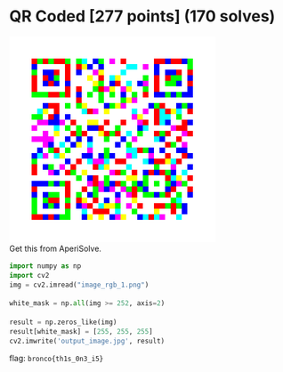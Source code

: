 # QR Coded [277 points] (170 solves)
![image_rgb_1.png](image_rgb_1.png)\
Get this from AperiSolve.

```python
import numpy as np
import cv2
img = cv2.imread("image_rgb_1.png")

white_mask = np.all(img >= 252, axis=2)

result = np.zeros_like(img)
result[white_mask] = [255, 255, 255]
cv2.imwrite('output_image.jpg', result)
```

flag: `bronco{th1s_0n3_i5}`
